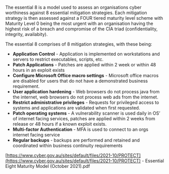 The essential 8 is a model used to assess an organisations cyber worthiness against 8 essential mitigation strategies. Each mitigation strategy is then assessed against a FOUR tiered maturity level scheme with Maturity Level 0 being the most urgent with an organisation having the highest risk of a breach and compromise of the CIA triad (confidentiality, integrity, availabity).

The essential 8 comprises of 8 mitigation strategies, with these being:

- **Application Control** - Application is implemented on workstations and servers to restrict executables, scripts, etc.
- **Patch Applications** - Patches are applied within 2 week or within 48 hours in an exploit exists
- **Configure Microsoft Office macro settings** - Microsoft office macros are disabled for users that do not have a demonstrated business requirement.
- **User application hardening** - Web browsers do not process java from the internet, web browsers do not process web ads from the internet.
- **Restrict administrative privileges** - Requests for privileged access to systems and applications are validated when first requested.
- **Patch operating systems** - A vulnerability scanner is used daily in OS’ of internet facing services, patches are applied within 2 weeks from release or 48 hours if a known exploit exists.
- **Multi-factor Authentication** - MFA is used to connect to an orgs internet facing service
- **Regular backups** - backups are performed and retained and coordinated within business continuity requirements

[](https://www.cyber.gov.au/sites/default/files/2021-10/PROTECT%20-%20Essential%20Eight%20Maturity%20Model%20%28October%202021%29.pdf)[https://www.cyber.gov.au/sites/default/files/2021-10/PROTECT](https://www.cyber.gov.au/sites/default/files/2021-10/PROTECT) - Essential Eight Maturity Model (October 2021).pdf